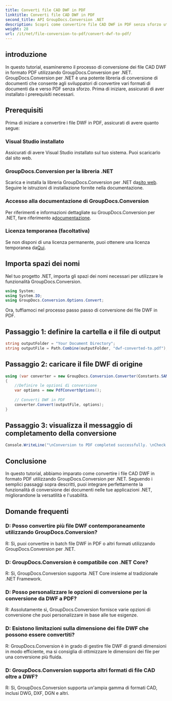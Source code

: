 ```yaml
---
title: Converti file CAD DWF in PDF
linktitle: Converti file CAD DWF in PDF
second_title: API GroupDocs.Conversion .NET
description: Scopri come convertire file CAD DWF in PDF senza sforzo utilizzando GroupDocs.Conversion per .NET. Segui la nostra procedura dettagliata per l'integrazione nelle tue applicazioni .NET.
weight: 28
url: /it/net/file-conversion-to-pdf/convert-dwf-to-pdf/
---
```

## introduzione
In questo tutorial, esamineremo il processo di conversione dei file CAD DWF in formato PDF utilizzando GroupDocs.Conversion per .NET. GroupDocs.Conversion per .NET è una potente libreria di conversione di documenti che consente agli sviluppatori di convertire vari formati di documenti da e verso PDF senza sforzo. Prima di iniziare, assicurati di aver installato i prerequisiti necessari.
## Prerequisiti
Prima di iniziare a convertire i file DWF in PDF, assicurati di avere quanto segue:
### Visual Studio installato
Assicurati di avere Visual Studio installato sul tuo sistema. Puoi scaricarlo dal sito web.
### GroupDocs.Conversion per la libreria .NET
 Scarica e installa la libreria GroupDocs.Conversion per .NET da[sito web](https://releases.groupdocs.com/conversion/net/). Seguire le istruzioni di installazione fornite nella documentazione.
### Accesso alla documentazione di GroupDocs.Conversion
 Per riferimenti e informazioni dettagliate su GroupDocs.Conversion per .NET, fare riferimento a[documentazione](https://tutorials.groupdocs.com/conversion/net/).
### Licenza temporanea (facoltativa)
 Se non disponi di una licenza permanente, puoi ottenere una licenza temporanea da[Qui](https://purchase.groupdocs.com/temporary-license/).

## Importa spazi dei nomi
Nel tuo progetto .NET, importa gli spazi dei nomi necessari per utilizzare le funzionalità GroupDocs.Conversion.

```csharp
using System;
using System.IO;
using GroupDocs.Conversion.Options.Convert;
```

Ora, tuffiamoci nel processo passo passo di conversione dei file DWF in PDF.
## Passaggio 1: definire la cartella e il file di output
```csharp
string outputFolder = "Your Document Directory";
string outputFile = Path.Combine(outputFolder, "dwf-converted-to.pdf");
```
## Passaggio 2: caricare il file DWF di origine
```csharp
using (var converter = new GroupDocs.Conversion.Converter(Constants.SAMPLE_DWF))
{
    //Definire le opzioni di conversione
    var options = new PdfConvertOptions();
    
    // Converti DWF in PDF
    converter.Convert(outputFile, options);
}
```
## Passaggio 3: visualizza il messaggio di completamento della conversione
```csharp
Console.WriteLine("\nConversion to PDF completed successfully. \nCheck output in {0}", outputFolder);
```

## Conclusione
In questo tutorial, abbiamo imparato come convertire i file CAD DWF in formato PDF utilizzando GroupDocs.Conversion per .NET. Seguendo i semplici passaggi sopra descritti, puoi integrare perfettamente la funzionalità di conversione dei documenti nelle tue applicazioni .NET, migliorandone la versatilità e l'usabilità.
## Domande frequenti
### D: Posso convertire più file DWF contemporaneamente utilizzando GroupDocs.Conversion?
R: Sì, puoi convertire in batch file DWF in PDF o altri formati utilizzando GroupDocs.Conversion per .NET.
### D: GroupDocs.Conversion è compatibile con .NET Core?
R: Sì, GroupDocs.Conversion supporta .NET Core insieme al tradizionale .NET Framework.
### D: Posso personalizzare le opzioni di conversione per la conversione da DWF a PDF?
R: Assolutamente sì, GroupDocs.Conversion fornisce varie opzioni di conversione che puoi personalizzare in base alle tue esigenze.
### D: Esistono limitazioni sulla dimensione dei file DWF che possono essere convertiti?
R: GroupDocs.Conversion è in grado di gestire file DWF di grandi dimensioni in modo efficiente, ma si consiglia di ottimizzare le dimensioni dei file per una conversione più fluida.
### D: GroupDocs.Conversion supporta altri formati di file CAD oltre a DWF?
R: Sì, GroupDocs.Conversion supporta un'ampia gamma di formati CAD, inclusi DWG, DXF, DGN e altri.